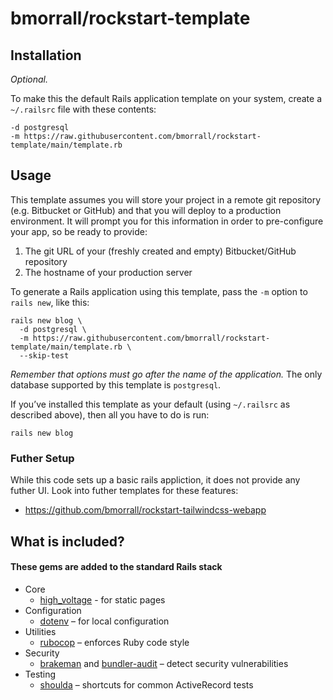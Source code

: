 # bmorrall/rockstart-template

## Installation

*Optional.*

To make this the default Rails application template on your system, create a `~/.railsrc` file with these contents:

```
-d postgresql
-m https://raw.githubusercontent.com/bmorrall/rockstart-template/main/template.rb
```

## Usage

This template assumes you will store your project in a remote git repository (e.g. Bitbucket or GitHub) and that you will deploy to a production environment. It will prompt you for this information in order to pre-configure your app, so be ready to provide:

1. The git URL of your (freshly created and empty) Bitbucket/GitHub repository
2. The hostname of your production server

To generate a Rails application using this template, pass the `-m` option to `rails new`, like this:

```
rails new blog \
  -d postgresql \
  -m https://raw.githubusercontent.com/bmorrall/rockstart-template/main/template.rb \
  --skip-test
```

*Remember that options must go after the name of the application.* The only database supported by this template is `postgresql`.

If you’ve installed this template as your default (using `~/.railsrc` as described above), then all you have to do is run:

```
rails new blog
```

### Futher Setup

While this code sets up a basic rails appliction, it does not provide any futher UI. Look into futher templates for these features:

- https://github.com/bmorrall/rockstart-tailwindcss-webapp

## What is included?

#### These gems are added to the standard Rails stack

* Core
    * [high_voltage][] - for static pages
* Configuration
    * [dotenv][] – for local configuration
* Utilities
    * [rubocop][] – enforces Ruby code style
* Security
    * [brakeman][] and [bundler-audit][] – detect security vulnerabilities
* Testing
    * [shoulda][] – shortcuts for common ActiveRecord tests

[dotenv]:https://github.com/bkeepers/dotenv
[high_voltage]:https://github.com/thoughtbot/high_voltage
[rubocop]:https://github.com/bbatsov/rubocop
[brakeman]:https://github.com/presidentbeef/brakeman
[bundler-audit]:https://github.com/rubysec/bundler-audit
[shoulda]:https://github.com/thoughtbot/shoulda
